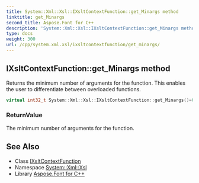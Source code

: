 ```yaml
---
title: System::Xml::Xsl::IXsltContextFunction::get_Minargs method
linktitle: get_Minargs
second_title: Aspose.Font for C++
description: 'System::Xml::Xsl::IXsltContextFunction::get_Minargs method. Returns the minimum number of arguments for the function. This enables the user to differentiate between overloaded functions in C++.'
type: docs
weight: 300
url: /cpp/system.xml.xsl/ixsltcontextfunction/get_minargs/
---
```

## IXsltContextFunction::get_Minargs method


Returns the minimum number of arguments for the function. This enables the user to differentiate between overloaded functions.

```cpp
virtual int32_t System::Xml::Xsl::IXsltContextFunction::get_Minargs()=0
```


### ReturnValue

The minimum number of arguments for the function.

## See Also

* Class [IXsltContextFunction](../)
* Namespace [System::Xml::Xsl](../../)
* Library [Aspose.Font for C++](../../../)
